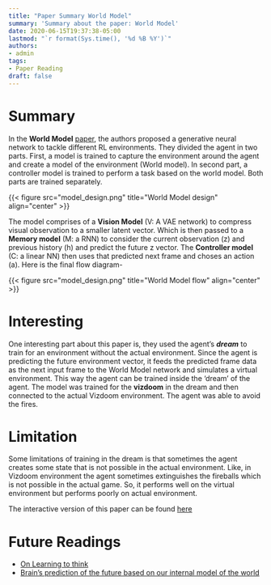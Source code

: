 ```yaml
---
title: "Paper Summary World Model"
summary: 'Summary about the paper: World Model'
date: 2020-06-15T19:37:38-05:00
lastmod: "`r format(Sys.time(), '%d %B %Y')`"
authors:
- admin
tags:
- Paper Reading
draft: false
---
```


# Summary
In the **World Model** [paper](https://arxiv.org/pdf/1803.10122.pdf), the authors proposed a generative neural network to tackle different RL environments. They divided the agent in two parts. First, a model is trained to capture the environment around the agent and create a model of the environment (World model). In second part, a controller model is trained to perform a task based on the world model. Both parts are trained separately.

{{< figure src="model_design.png" title="World Model design" align="center" >}}

The model comprises of a **Vision Model** (V: A VAE network) to compress visual observation to a smaller latent vector. Which is then passed to a **Memory model** (M: a RNN) to consider the current observation (z) and previous history (h) and predict the future z vector. The **Controller model** (C: a linear NN)  then uses that predicted next frame and choses an action (a). Here is the final flow diagram-

{{< figure src="model_design.png" title="World Model flow" align="center" >}}

# Interesting
One interesting part about this paper is, they used the agent’s **_dream_** to train for an environment without the actual environment. Since the agent is predicting the future environment vector, it feeds the predicted frame data as the next input frame to the World Model network and simulates a virtual environment. This way the agent can be trained inside the ‘dream’ of the agent. The model was trained for the **vizdoom** in the dream and then connected to the actual Vizdoom environment. The agent was able to avoid the fires.

# Limitation
Some limitations of training in the dream is that sometimes the agent creates some state that is not possible in the actual environment. Like, in Vizdoom environment the agent sometimes extinguishes the fireballs which is not possible in the actual game. So, it performs well on the virtual environment but performs poorly on actual environment.

The interactive version of this paper can be found [here](https://worldmodels.github.io)

# Future Readings
 - [On Learning to think](https://arxiv.org/pdf/1511.09249.pdf)
 - [Brain’s prediction of the future based on our internal model of the world](https://academic.oup.com/cercor/article/25/6/1427/298681)
